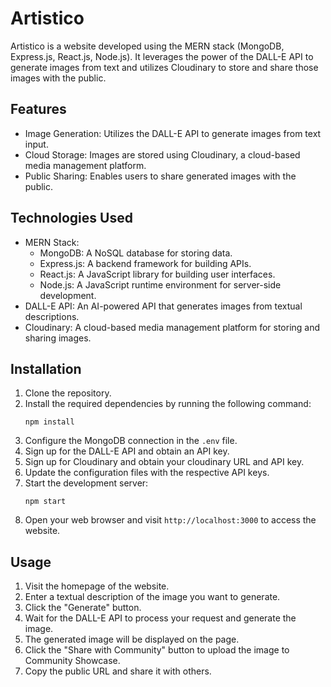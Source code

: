 # Artistico
Artistico is a website developed using the MERN stack (MongoDB, Express.js, React.js, Node.js). It leverages the power of the DALL-E API to generate images from text and utilizes Cloudinary to store and share those images with the public.


## Features
- Image Generation: Utilizes the DALL-E API to generate images from text input.
- Cloud Storage: Images are stored using Cloudinary, a cloud-based media management platform.
- Public Sharing: Enables users to share generated images with the public.

## Technologies Used
- MERN Stack:
  - MongoDB: A NoSQL database for storing data.
  - Express.js: A backend framework for building APIs.
  - React.js: A JavaScript library for building user interfaces.
  - Node.js: A JavaScript runtime environment for server-side development.
- DALL-E API: An AI-powered API that generates images from textual descriptions.
- Cloudinary: A cloud-based media management platform for storing and sharing images.

## Installation
1. Clone the repository.
2. Install the required dependencies by running the following command:
   ```
   npm install
   ```
3. Configure the MongoDB connection in the `.env` file.
4. Sign up for the DALL-E API and obtain an API key.
5. Sign up for Cloudinary and obtain your cloudinary URL and API key.
6. Update the configuration files with the respective API keys.
7. Start the development server:
   ```
   npm start
   ```
8. Open your web browser and visit `http://localhost:3000` to access the website.

## Usage
1. Visit the homepage of the website.
2. Enter a textual description of the image you want to generate.
3. Click the "Generate" button.
4. Wait for the DALL-E API to process your request and generate the image.
5. The generated image will be displayed on the page.
6. Click the "Share with Community" button to upload the image to Community Showcase.
7. Copy the public URL and share it with others.
